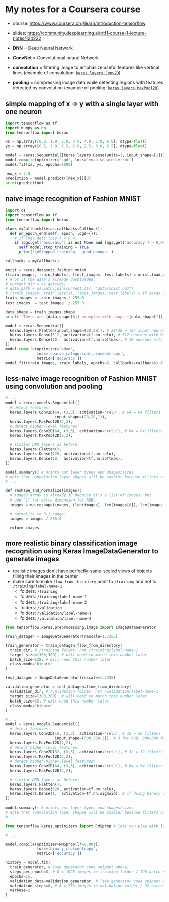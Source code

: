 # My notes for a Coursera course

- course: https://www.coursera.org/learn/introduction-tensorflow

- slides: https://community.deeplearning.ai/t/tf1-course-1-lecture-notes/124222

- **DNN** = Deep Neural Network
- **ConvNet** = Convolutional neural Network

- **convolution** = filtering image to emphasize useful features like vertical lines (example of convolution: [`keras.layers.Conv2D`](https://www.tensorflow.org/api_docs/python/tf/keras/layers/Conv2D))

- **pooling** = compressing image data while detecting regions with features detected by convolution (example of pooling: [`keras.layers.MaxPool2D`](https://www.tensorflow.org/api_docs/python/tf/keras/layers/MaxPool2D))

## simple mapping of x -> y with a single layer with one neuron

```py
import tensorflow as tf
import numpy as np
from tensorflow import keras

xs = np.array([0.0, 1.0, 2.0, 3.0, 4.0, 5.0, 6.0], dtype=float)
ys = np.array([0.5, 1.0, 1.5, 2.0, 2.5, 3.0, 3.5], dtype=float)

model = keras.Sequential([keras.layers.Dense(units=1, input_shape=[1])])
model.compile(optimizer='sgd', loss='mean_squared_error')
model.fit(xs, ys, epochs=1000)

new_x = 7.0
prediction = model.predict([new_x])[0]
print(prediction)
```

## naive image recognition of Fashion MNIST

```py
import os
import tensorflow as tf
from tensorflow import keras

class myCallback(keras.callbacks.Callback):
  def on_epoch_end(self, epoch, logs={}):
    # if logs.get('loss') < 0.4:
    if logs.get('accuracy') is not None and logs.get('accuracy') > 0.99:
      self.model.stop_training = True
      print('\nStopped training - good enough.')

callbacks = myCallback()

mnist = keras.datasets.fashion_mnist
(train_images, train_labels), (test_images, test_labels) = mnist.load_data()
# # or if the data's already downloaded:
# current_dir = os.getcwd()
# data_path = os.path.join(current_dir, "data/mnist.npz")
# (train_images, train_labels), (test_images, test_labels) = tf.keras.datasets.mnist.load_data(path=data_path)
train_images = train_images / 255.0
test_images  = test_images  / 255.0

data_shape = train_images.shape
print(f"There are {data_shape[0]} examples with shape ({data_shape[1]}, {data_shape[2]})")

model = keras.Sequential([
  keras.layers.Flatten(input_shape=(28,28)), # 28*28 = 784 input neurons
  keras.layers.Dense(512, activation=tf.nn.relu), # 512 neurons with ReLU to learn non-linear relationships quickly
  keras.layers.Dense(10,  activation=tf.nn.softmax), # 10 neurons with softmax to smoothen to probabilities for classification
])
model.compile(optimizer='adam',
              loss='sparse_categorical_crossentropy',
              metric=['accuracy'])
model.fit(train_images, train_labels, epochs=5, callbacks=callbacks) # run 5x max, unless hit threshold loss on_epoch_end
```

## less-naive image recognition of Fashion MNIST using convolution and pooling

```py
# ...
model = keras.models.Sequential([
  # detect features:
  keras.layers.Conv2D(64, (3,3), activation='relu', # 64 = 64 filters
                      input_shape=(28,28,1)),
  keras.layers.MaxPool2D(2,2),
  # detect higher-level features:
  keras.layers.Conv2D(64, (3,3), activation='relu'), # 64 = 64 filters
  keras.layers.MaxPool2D(2,2),

  # similar DNN layers as before:
  keras.layers.Flatten(),
  keras.layers.Dense(128, activation=tf.nn.relu),
  keras.layers.Dense(10,  activation=tf.nn.softmax),
])

model.summary() # prints out layer types and shapes/sizes
# note that convolution layer shapes will be smaller because filters can't reach outside of the bounds of the image
# ...
```

```py
def reshape_and_normalize(images):
  # images array is already 3D because it's a list of images, but
  # add "1" for extra dimension for RGB:
  images = np.reshape(images, (len(images), len(images[0]), len(images[0][0]), 1))

  # normalize to 0-1 range:
  images = images / 255.0

  return images
```

## more realistic binary classification image recognition using Keras ImageDataGenerator to generate images

- realistic images don't have perfectly-same-scaled views of objects filling their images in the center
- make sure to make `flow_from_directory` point to `/training` and not to `/training/label-name-1`
  - folders: `/training`
  - folders: `/training/label-name-1`
  - folders: `/training/label-name-2`
  - folders: `/validation`
  - folders: `/validation/label-name-1`
  - folders: `/validation/label-name-2`

```py
from tensorflow.keras.preprocessing.image import ImageDataGenerator

train_datagen = ImageDataGenerator(rescale=1./255)

train_generator = train_datagen.flow_from_directory(
  train_dir, # /training folder, not /training/label-name-1
  target_size=(300,300), # will need to match this number later
  batch_size=128, # will need this number later
  class_mode='binary'
)

test_datagen = ImageDataGenerator(rescale=1./255)

validation_generator = test_datagen.flow_from_directory(
  validation_dir, # /validation folder, not /validation/label-name-1
  target_size=(300,300), # will need to match this number later
  batch_size=32, # will need this number later
  class_mode='binary'
)
```

```py
# ...
model = keras.models.Sequential([
  # detect features:
  keras.layers.Conv2D(16, (3,3), activation='relu', # 16 = 16 filters
                      input_shape=(300,300,3)), # 3 for RGB, 300x300 from generator
  keras.layers.MaxPool2D(2,2),
  # detect higher-level features:
  keras.layers.Conv2D(32, (3,3), activation='relu'), # 32 = 32 filters
  keras.layers.MaxPool2D(2,2),
  # detect higher-higher-level features:
  keras.layers.Conv2D(64, (3,3), activation='relu'), # 64 = 64 filters
  keras.layers.MaxPool2D(2,2),

  # similar DNN layers as before:
  keras.layers.Flatten(),
  keras.layers.Dense(128, activation=tf.nn.relu),
  keras.layers.Dense(1,  activation=tf.nn.sigmoid), # if doing binary classification
])

model.summary() # prints out layer types and shapes/sizes
# note that convolution layer shapes will be smaller because filters can't reach outside of the bounds of the image
# ...
```

```py
from tensorflow.keras.optimizers import RMSprop # lets you play with learning rate

# ...

model.compile(optimizer=RMSprop(lr=0.001),
              loss='binary_crossentropy',
              metric=['accuracy'])

history = model.fit(
  train_generator, # (see generator code snippet above)
  steps_per_epoch=8, # 8 = 1028 images in training folder / 128 batch_size from train_generator
  epochs=15,
  validation_data=validation_generator, # (see generator code snippet above)
  validation_steps=8, # 8 = 256 images in validation folder / 32 batch_size from validation_generator
  verbose=2
)
```

